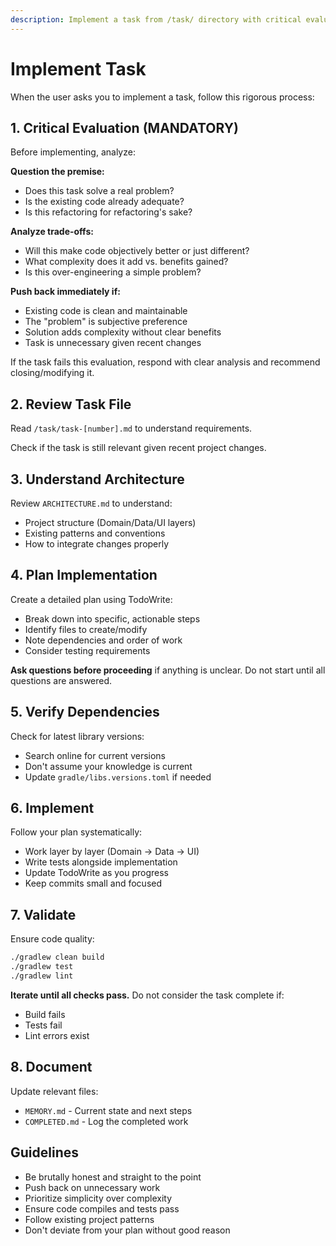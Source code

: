 ```yaml
---
description: Implement a task from /task/ directory with critical evaluation
---
```


# Implement Task

When the user asks you to implement a task, follow this rigorous process:

## 1. Critical Evaluation (MANDATORY)

Before implementing, analyze:

**Question the premise:**
- Does this task solve a real problem?
- Is the existing code already adequate?
- Is this refactoring for refactoring's sake?

**Analyze trade-offs:**
- Will this make code objectively better or just different?
- What complexity does it add vs. benefits gained?
- Is this over-engineering a simple problem?

**Push back immediately if:**
- Existing code is clean and maintainable
- The "problem" is subjective preference
- Solution adds complexity without clear benefits
- Task is unnecessary given recent changes

If the task fails this evaluation, respond with clear analysis and recommend closing/modifying it.

## 2. Review Task File

Read `/task/task-[number].md` to understand requirements.

Check if the task is still relevant given recent project changes.

## 3. Understand Architecture

Review `ARCHITECTURE.md` to understand:
- Project structure (Domain/Data/UI layers)
- Existing patterns and conventions
- How to integrate changes properly

## 4. Plan Implementation

Create a detailed plan using TodoWrite:
- Break down into specific, actionable steps
- Identify files to create/modify
- Note dependencies and order of work
- Consider testing requirements

**Ask questions before proceeding** if anything is unclear. Do not start until all questions are answered.

## 5. Verify Dependencies

Check for latest library versions:
- Search online for current versions
- Don't assume your knowledge is current
- Update `gradle/libs.versions.toml` if needed

## 6. Implement

Follow your plan systematically:
- Work layer by layer (Domain → Data → UI)
- Write tests alongside implementation
- Update TodoWrite as you progress
- Keep commits small and focused

## 7. Validate

Ensure code quality:
```bash
./gradlew clean build
./gradlew test
./gradlew lint
```

**Iterate until all checks pass.** Do not consider the task complete if:
- Build fails
- Tests fail
- Lint errors exist

## 8. Document

Update relevant files:
- `MEMORY.md` - Current state and next steps
- `COMPLETED.md` - Log the completed work

## Guidelines

- Be brutally honest and straight to the point
- Push back on unnecessary work
- Prioritize simplicity over complexity
- Ensure code compiles and tests pass
- Follow existing project patterns
- Don't deviate from your plan without good reason

